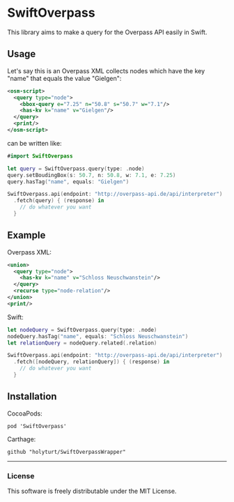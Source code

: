 # SwiftOverpass

This library aims to make a query for the Overpass API easily in Swift.

## Usage
Let's say this is an Overpass XML collects nodes which have the key "name" that equals the value "Gielgen":
```xml
<osm-script>
  <query type="node">
    <bbox-query e="7.25" n="50.8" s="50.7" w="7.1"/>
    <has-kv k="name" v="Gielgen"/>
  </query>
  <print/>
</osm-script>
```
can be written like:
```swift
#import SwiftOverpass

let query = SwiftOverpass.query(type: .node)
query.setBoudingBox(s: 50.7, n: 50.8, w: 7.1, e: 7.25)
query.hasTag("name", equals: "Gielgen")

SwiftOverpass.api(endpoint: "http://overpass-api.de/api/interpreter")
  .fetch(query) { (response) in
    // do whatever you want
  }
```

## Example
Overpass XML:
```xml
<union>
  <query type="node">
    <has-kv k="name" v="Schloss Neuschwanstein"/>
  </query>
  <recurse type="node-relation"/>
</union>
<print/>
```

Swift:
```swift
let nodeQuery = SwiftOverpass.query(type: .node)
nodeQuery.hasTag("name", equals: "Schloss Neuschwanstein")
let relationQuery = nodeQuery.related(.relation)

SwiftOverpass.api(endpoint: "http://overpass-api.de/api/interpreter")
  .fetch([nodeQuery, relationQuery]) { (response) in
    // do whatever you want
  }
```

## Installation
CocoaPods:
```
pod 'SwiftOverpass'
```

Carthage:
```
github "holyturt/SwiftOverpassWrapper"
```

---

### License

This software is freely distributable under the MIT License.
